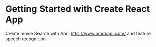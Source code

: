 # Getting Started with Create React App

Create movie Search with Api : http://www.omdbapi.com/
and feature speech recognition
